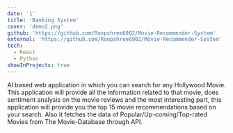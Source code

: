 ```yaml
---
date: '1'
title: 'Banking System'
cover: 'demo2.png'
github: 'https://github.com/Roopshree6902/Movie-Recommender-System'
external: 'https://github.com/Roopshree6902/Movie-Recommender-System'
tech:
  - React
  - Python
showInProjects: true
---
```


AI based web application in which you can search for any Hollywood Movie. This application will provide all the information related to that movie, does sentiment analysis on the movie reviews and the most interesting part, this application will provide you the top 15 movie recommendations based on your search. Also it fetches the data of Popular/Up-coming/Top-rated Movies from The Movie-Database through API.

